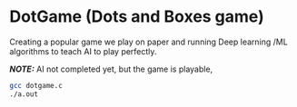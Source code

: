 # DotGame (Dots and Boxes game)

Creating a popular game we play on paper and running Deep learning /ML algorithms to teach AI to play perfectly.

***NOTE:*** AI not completed yet, but the game is playable, 
```bash
gcc dotgame.c
./a.out
```
